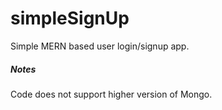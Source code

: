 # simpleSignUp
Simple MERN based user login/signup app.

##### Notes

Code does not support higher version of Mongo.
